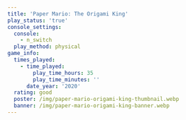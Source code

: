 ```yaml
---
title: 'Paper Mario: The Origami King'
play_status: 'true'
console_settings:
  console:
    - n_switch
  play_method: physical
game_info:
  times_played:
    - time_played:
        play_time_hours: 35
        play_time_minutes: ''
      date_year: '2020'
  rating: good
  poster: /img/paper-mario-origami-king-thumbnail.webp
  banner: /img/paper-mario-origami-king-banner.webp
---
```

